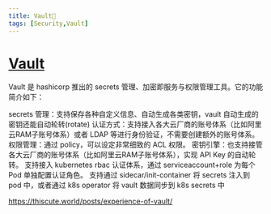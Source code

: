 ```yaml
---
title: Vault📝
tags: [Security,Vault]
---
```

# [Vault](https://github.com/hashicorp/vault)

Vault 是 hashicorp 推出的 secrets 管理、加密即服务与权限管理工具。它的功能简介如下：

secrets 管理：支持保存各种自定义信息、自动生成各类密钥，vault 自动生成的密钥还能自动轮转(rotate)
认证方式：支持接入各大云厂商的账号体系（比如阿里云RAM子账号体系）或者 LDAP 等进行身份验证，不需要创建额外的账号体系。
权限管理：通过 policy，可以设定非常细致的 ACL 权限。
密钥引擎：也支持接管各大云厂商的账号体系（比如阿里云RAM子账号体系），实现 API Key 的自动轮转。
支持接入 kubernetes rbac 认证体系，通过 serviceaccount+role 为每个 Pod 单独配置认证角色。
支持通过 sidecar/init-container 将 secrets 注入到 pod 中，或者通过 k8s operator 将 vault 数据同步到 k8s secrets 中

https://thiscute.world/posts/experience-of-vault/
